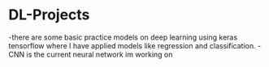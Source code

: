 # DL-Projects
-there are some basic  practice models on deep learning using keras tensorflow where I have applied models like regression and classification.
-CNN is the current neural network im working on
